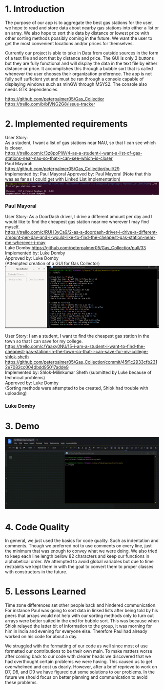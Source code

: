 
# 1. Introduction
The purpose of our app is to aggregate the best gas stations for the user, 
we hope to read and store data about nearby gas stations into either a list or an array. 
We also hope to sort this data by distance or lowest price with other sorting methods 
possibly coming in the future. We want the user to get the most convenient locations 
and/or prices for themselves.  

Currently our project is able to take in Data from outside sources in the form of a text file 
and sort that by distance and price. The GUI is only 3 buttons but they are fully functional and 
will display the data in the text file by either distance or price. It accomplishes this through
a bubble sort that is called whenever the user chooses their organization preference. The app 
is not fully self sufficient yet and must be ran through a console capable of displaying windows 
such as minGW through MSYS2. The console also needs GTK dependencies.  

	

https://github.com/peterpalmer05/Gas_Collectior  
https://trello.com/b/bIVNG2G8/issue-tracker

# 2. Implemented requirements

User Story:  
As a student, I want a list of gas stations near NAU, so that I can see which is closer.  
https://trello.com/c/3z8poPlW/4-as-a-student-i-want-a-list-of-gas-stations-near-nau-so-that-i-can-see-which-is-closer  
Paul Mayoral:  
https://github.com/peterpalmer05/Gas_Collectior/pull/29  
Implemented by: Paul Mayoral
Approved by: Paul Mayoral
(Note that this was as far as I could get with Linked List implementation)
![Paul's Implementation](pauls_implementation.png)

### Paul Mayoral

User Story:
As a DoorDash driver, I drive a different amount per day and I would like to find the cheapest gas station near me wherever I may find myself.  
https://trello.com/c/RUH3yCa9/2-as-a-doordash-driver-i-drive-a-different-amount-per-day-and-i-would-like-to-find-the-cheapest-gas-station-near-me-wherever-i-may  
Luke Domby:https://github.com/peterpalmer05/Gas_Collectior/pull/33  
Implemented by: Luke Domby  
Approved by: Luke Domby  
(Attempted creation of a GUI for Gas Collector)  
![Luke's Attempt at a GUI](Lukes_Attempt.png)

User Story:
I am a student, I want to find the cheapest gas station in the town so that I can save for my college.  
https://trello.com/c/Yaaxy0NU/15-i-am-a-student-i-want-to-find-the-cheapest-gas-station-in-the-town-so-that-i-can-save-for-my-college-shlok-sheth  
https://github.com/peterpalmer05/Gas_Collectior/commit/45f1c2933cfb2312e7082cc004dbdd95017adde9  
Implemented by: Shlok-Milinkumar Sheth (submitted by Luke because of technical problems)    
Approved by: Luke Domby  
(Sorting methods were attempted to be created, Shlok had trouble with uploading)




### Luke Domby

# 3. Demo

![Luke's Attempt at a GUI in video form](GUI_demo.gif)

# 4. Code Quality

In general, we just used the basics for code quality. Such as indentation
and comments. Though we preferred not to use comments on every line, just the
minimum that was enough to convey what we were doing. We also tried to keep 
each line length bellow 82 characters and keep our functions in alphabetical order. 
We attempted to avoid global variables but due to time restraints we kept them in
with the goal to convert them to proper classes with constructors in the future.  

# 5.  Lessons Learned
Time zone differences set other people back and hindered communication.
For instance Paul was going to sort data in linked lists after being told by his
peers that arrays would not help with our sorting methods only to turn out
arrays were better suited in the end for bubble sort.
This was because when Shlok relayed the latter bit of information to the group,
it was morning for him in India and evening for everyone else. Therefore Paul
had already worked on his code for about a day.  

We struggled with the formatting of our code as well since most of use 
formatted our contributions to be their own main. To make matters worse after 
coming back to our code with clearer heads we discovered that we had overthought 
certain problems we were having. This caused us to get overwhelmed 
and cost us dearly. However, after a brief reprieve to work on D7, D8, and D9 we have figured 
out some solutions to our problems. In the future we should focus on better planning and 
communication to avoid these problems.  